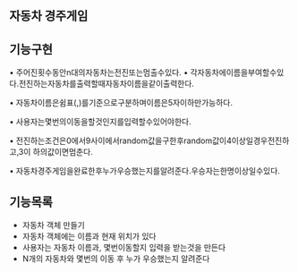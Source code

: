 ## 자동차 경주게임

## 기능구현
• 주어진횟수동안n대의자동차는전진또는멈출수있다.
• 각자동차에이름을부여할수있다.전진하는자동차를출력할때자동차이름을같이출력한다.

• 자동차이름은쉼표(,)를기준으로구분하며이름은5자이하만가능하다.

• 사용자는몇번의이동을할것인지를입력할수있어야한다.

• 전진하는조건은0에서9사이에서random값을구한후random값이4이상일경우전진하고,3이
하의값이면멈춘다.

• 자동차경주게임을완료한후누가우승했는지를알려준다.우승자는한명이상일수있다.

## 기능목록
 * 자동차 객체 만들기
 * 자동차 객체에는 이름과 현재 위치가 있다
 * 사용자는 자동차 이름과, 몇번이동할지 입력을 받는것을 만든다
 * N개의 자동차와 몇번의 이동 후 누가 우승했는지 알려준다
 